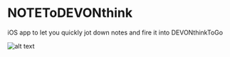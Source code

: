 # NOTEToDEVONthink
iOS app to let you quickly jot down notes and fire it into DEVONthinkToGo

![alt text](https://github.com/afallon02/NOTEToDEVONthink/blob/master/screenshot.png)
